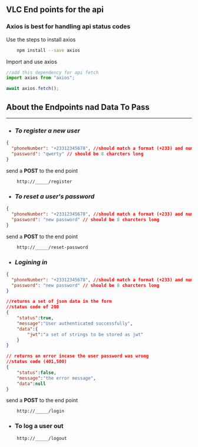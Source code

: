 ## VLC End points for the api

### Axios is best for handling api status codes

Use the steps to install axios

```bash
    npm install --save axios
```

Import and use axios

```javascript
//add this dependency for api fetch
import axios from "axios";

await axios.fetch();
```

## About the Endpoints nad Data To Pass

---

- ### _To register a new user_

```json
{
  "phoneNumber": "+23312345678", //should match a format (+233) and number without zero (123456789)
  "password": "qwerty" // should be 8 charcters long
}
```

send a **POST** to the end point

```http
    http://_____/register
```

- ### _To reset a user's password_

```json
{
  "phoneNumber": "+23312345678", //should match a format (+233) and number without zero (123456789)
  "password": "new password" // should be 8 charcters long
}
```

send a **POST** to the end point

```http
    http://_____/reset-password
```

- ### _Logining in_

```json
{
  "phoneNumber": "+23312345678", //should match a format (+233) and number without zero (123456789)
  "password": "new password" // should be 8 charcters long
}

//returns a set of json data in the form
//status code of 200
{
    "status":true,
    "message":"User authenticated successfully",
    "data":{
        "jwt":"a set of strings to be stored as jwt"
    }
}

// returns an error incase the user password was wrong
//status code (401,500)
{
    "status":false,
    "message":"the error message",
    "data":null
}

```

send a **POST** to the end point

```http
    http://_____/login
```

- ### To log a user out

```http
    http://_____/logout
```
